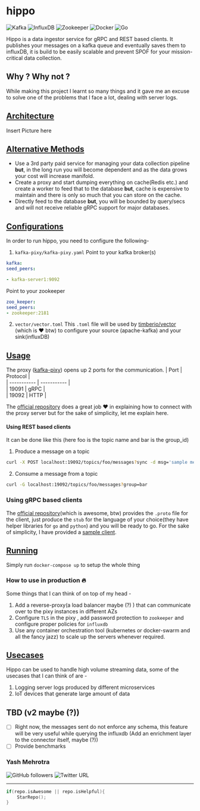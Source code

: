 # hippo
![Kafka](https://img.shields.io/badge/kafka-2.3.0-green)        ![InfluxDB](https://img.shields.io/badge/influxdb-1.8-green)               ![Zookeeper](https://img.shields.io/badge/zookeeper-3.6.2-green) ![Docker](https://img.shields.io/badge/docker-20.10.2-blue)  ![Go](https://img.shields.io/badge/go-1.15.6-blue) 

Hippo is a data ingestor service for gRPC and REST based clients. It publishes your messages on a kafka queue and eventually saves them to influxDB, it is build to be easily scalable and prevent SPOF for your mission-critical data collection.
## Why ? Why not ?
While making this project I learnt so many things and it gave me an excuse to solve one of the problems that I face a lot, dealing with server logs. 
## <u>Architecture</u>
Insert Picture here
## <u>Alternative Methods</u>
- Use a 3rd party paid service for managing your data collection pipeline <b>but</b>, in the long run you will become dependent and as the data grows your cost will increase manifold.
- Create a proxy and start dumping everything on cache(Redis etc.) and create a worker to feed that to the database <b>but</b>, cache is expensive to maintain and there is only so much that you can store on the cache.
- Directly feed to the database <b>but</b>, you will be bounded by query/secs and will not receive reliable gRPC support for major databases.
## <u>Configurations </u>
In order to run hippo, you need to configure the following- 
1. `kafka-pixy/kafka-pixy.yaml`
Point to your kafka broker(s)
```yaml
kafka:
seed_peers:

- kafka-server1:9092
```   
Point to your zookeeper
```yaml
zoo_keeper:
seed_peers:
- zookeeper:2181
```
2. `vector/vector.toml`
This `.toml` file will be used by [timberio/vector](https://github.com/timberio/vector) (which is :heart: btw) to configure your source (apache-kafka) and your sink(influxDB)
## <u>Usage </u>
The proxy ([kafka-pixy](https://github.com/mailgun/kafka-pixy)) opens up 2 ports for the communication.
| Port | Protocol |  
| ----------- | ----------- |  
| 19091 | gRPC |  
| 19092 | HTTP |

The [official repository](https://github.com/mailgun/kafka-pixy) does a great job :heart: in explaining how to connect with the proxy server but for the sake of simplicity, let me explain here.
#### Using REST based clients
It can be done like this (here foo is the topic name and bar is the group_id)
1. Produce a message on a topic
```bash
curl -X POST localhost:19092/topics/foo/messages?sync -d msg='sample message'
```
2. Consume a message from a topic
```bash
curl -G localhost:19092/topics/foo/messages?group=bar
```
### Using gRPC based clients
The [official repository](https://github.com/mailgun/kafka-pixy)(which is awesome, btw) provides the `.proto` file for the client, just produce the `stub` for the language of your choice(they have helper libraries for `go` and `python`) and you will be ready to go.
For the sake of simplicity, I have provided a [sample client](https://github.com/YashMeh/hippo/blob/main/gRPC-clients/go/client.go).

## <u>Running</u>
Simply run `docker-compose up` to setup the whole thing
### How to use in production :fire:
Some things that I can think of on top of my head - 
1. Add a reverse-proxy(a load balancer maybe (?) ) that can communicate over to the pixy instances in different AZs  
2. Configure `TLS` in the pixy , add password protection to `zookeeper` and configure proper policies for `influxdb`
3. Use any container orchestration tool (kubernetes or docker-swarm and all the fancy jazz) to scale up the servers whenever required.

## <u>Usecases</u>
Hippo can be used to handle high volume streaming data, some of the usecases that I can think of are -
1. Logging server logs produced by different microservices 
2. IoT devices that generate large amount of data

## TBD (v2 maybe (?))
- [ ] Right now, the messages sent do not enforce any schema, this feature will be very useful while querying the influxdb (Add an enrichment layer to the connector itself, maybe (?))  
- [ ] Provide benchmarks

### Yash Mehrotra

![GitHub followers](https://img.shields.io/github/followers/YashMeh?label=Follow&style=social) ![Twitter URL](https://img.shields.io/twitter/follow/YashMeh29715504?label=Follow&style=social)

---

```C++
if(repo.isAwesome || repo.isHelpful){
    StarRepo();
}
```